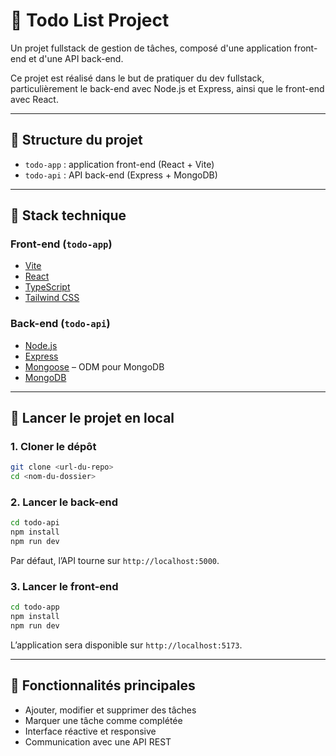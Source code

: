 # 📝 Todo List Project

Un projet fullstack de gestion de tâches, composé d'une application front-end et d'une API back-end.

Ce projet est réalisé dans le but de pratiquer du dev fullstack, particulièrement le back-end avec Node.js et Express, ainsi que le front-end avec React.

---

## 📁 Structure du projet

- `todo-app` : application front-end (React + Vite)
- `todo-api` : API back-end (Express + MongoDB)

---

## 🧱 Stack technique

### Front-end (`todo-app`)

- [Vite](https://vitejs.dev/)
- [React](https://reactjs.org/)
- [TypeScript](https://www.typescriptlang.org/)
- [Tailwind CSS](https://tailwindcss.com/)

### Back-end (`todo-api`)

<!-- TUTO CRUD 
  https://www.youtube.com/watch?v=Iv4VIBEBHKk 
-->

- [Node.js](https://nodejs.org/)
- [Express](https://expressjs.com/)
- [Mongoose](https://mongoosejs.com/) – ODM pour MongoDB
- [MongoDB](https://www.mongodb.com/)

---

## 🚀 Lancer le projet en local

### 1. Cloner le dépôt

```bash
git clone <url-du-repo>
cd <nom-du-dossier>
```

### 2. Lancer le back-end

```bash
cd todo-api
npm install
npm run dev
```

Par défaut, l’API tourne sur `http://localhost:5000`.

### 3. Lancer le front-end

```bash
cd todo-app
npm install
npm run dev
```

L’application sera disponible sur `http://localhost:5173`.

---

## 📌 Fonctionnalités principales

- Ajouter, modifier et supprimer des tâches
- Marquer une tâche comme complétée
- Interface réactive et responsive
- Communication avec une API REST